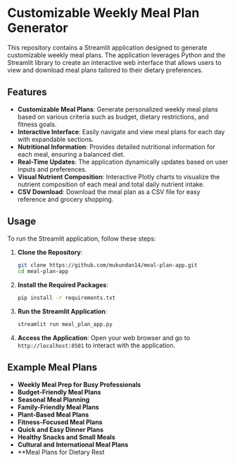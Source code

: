 # Customizable Weekly Meal Plan Generator

This repository contains a Streamlit application designed to generate customizable weekly meal plans. The application leverages Python and the Streamlit library to create an interactive web interface that allows users to view and download meal plans tailored to their dietary preferences.

## Features

- **Customizable Meal Plans**: Generate personalized weekly meal plans based on various criteria such as budget, dietary restrictions, and fitness goals.
- **Interactive Interface**: Easily navigate and view meal plans for each day with expandable sections.
- **Nutritional Information**: Provides detailed nutritional information for each meal, ensuring a balanced diet.
- **Real-Time Updates**: The application dynamically updates based on user inputs and preferences.
- **Visual Nutrient Composition**: Interactive Plotly charts to visualize the nutrient composition of each meal and total daily nutrient intake.
- **CSV Download**: Download the meal plan as a CSV file for easy reference and grocery shopping.

## Usage

To run the Streamlit application, follow these steps:

1. **Clone the Repository**:
    ```sh
    git clone https://github.com/mukundan14/meal-plan-app.git
    cd meal-plan-app
    ```

2. **Install the Required Packages**:
    ```sh
    pip install -r requirements.txt
    ```

3. **Run the Streamlit Application**:
    ```sh
    streamlit run meal_plan_app.py
    ```

4. **Access the Application**:
    Open your web browser and go to `http://localhost:8501` to interact with the application.

## Example Meal Plans

- **Weekly Meal Prep for Busy Professionals**
- **Budget-Friendly Meal Plans**
- **Seasonal Meal Planning**
- **Family-Friendly Meal Plans**
- **Plant-Based Meal Plans**
- **Fitness-Focused Meal Plans**
- **Quick and Easy Dinner Plans**
- **Healthy Snacks and Small Meals**
- **Cultural and International Meal Plans**
- **Meal Plans for Dietary Rest
